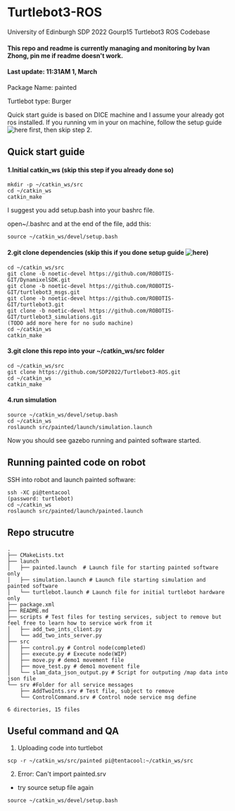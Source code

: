 # Turtlebot3-ROS
University of Edinburgh SDP 2022 Gourp15 Turtlebot3 ROS Codebase
#### This repo and readme is currently managing and monitoring by Ivan Zhong, pin me if readme doesn't work.
#### Last update: 11:31AM 1, March

Package Name: painted

Turtlebot type: Burger

Quick start guide is based on DICE machine and I assume your already got ros installed.
If you running vm in your on machine, follow the setup guide ![here](https://emanual.robotis.com/docs/en/platform/turtlebot3/quick-start/#pc-setup) first, then skip step 2.


## Quick start guide
#### 1.Initial catkin_ws (skip this step if you already done so)

```
mkdir -p ~/catkin_ws/src
cd ~/catkin_ws
catkin_make
```
I suggest you add setup.bash into your bashrc file.

open~/.bashrc and at the end of the file, add this:

```
source ~/catkin_ws/devel/setup.bash
```

#### 2.git clone dependencies (skip this if you done setup guide ![here](https://emanual.robotis.com/docs/en/platform/turtlebot3/quick-start/#pc-setup))
```
cd ~/catkin_ws/src
git clone -b noetic-devel https://github.com/ROBOTIS-GIT/DynamixelSDK.git
git clone -b noetic-devel https://github.com/ROBOTIS-GIT/turtlebot3_msgs.git
git clone -b noetic-devel https://github.com/ROBOTIS-GIT/turtlebot3.git
git clone -b noetic-devel https://github.com/ROBOTIS-GIT/turtlebot3_simulations.git
(TODO add more here for no sudo machine)
cd ~/catkin_ws
catkin_make
```

#### 3.git clone this repo into your ~/catkin_ws/src folder
```
cd ~/catkin_ws/src
git clone https://github.com/SDP2022/Turtlebot3-ROS.git
cd ~/catkin_ws
catkin_make
```

#### 4.run simulation
```
source ~/catkin_ws/devel/setup.bash
cd ~/catkin_ws
roslaunch src/painted/launch/simulation.launch
```
Now you should see gazebo running and painted software started.

## Running painted code on robot
SSH into robot and launch painted software:
```
ssh -XC pi@tentacool
(password: turtlebot)
cd ~/catkin_ws
roslaunch src/painted/launch/painted.launch
```

## Repo strucutre

```
.
├── CMakeLists.txt
├── launch
│   ├── painted.launch  # Launch file for starting painted software only
│   ├── simulation.launch # Launch file starting simulation and painted software
│   └── turtlebot.launch # Launch file for initial turtlebot hardware only
├── package.xml
├── README.md
├── scripts # Test files for testing services, subject to remove but feel free to learn how to service work from it
│   ├── add_two_ints_client.py
│   └── add_two_ints_server.py
├── src
│   ├── control.py # Control node(completed)
│   ├── execute.py # Execute node(WIP)
│   ├── move.py # demo1 movement file
│   ├── move_test.py # demo1 movement file
│   └── slam_data_json_output.py # Script for outputing /map data into json file
└── srv #Folder for all service messages
    ├── AddTwoInts.srv # Test file, subject to remove
    └── ControlCommand.srv # Control node service msg define

6 directories, 15 files
```

## Useful command and QA
1. Uploading code into turtlebot
  ```
scp -r ~/catkin_ws/src/painted pi@tentacool:~/catkin_ws/src
  ```

2. Error: Can't import painted.srv

  - try source setup file again
  
  ```
source ~/catkin_ws/devel/setup.bash
  ```
